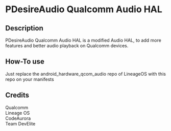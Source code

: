 # PDesireAudio Qualcomm Audio HAL

## Description
PDesireAudio Qualcomm Audio HAL is a modified Audio HAL, to add more features and better audio playback
on Qualcomm devices.


## How-To use
Just replace the android_hardware_qcom_audio repo of LineageOS with this repo on your manifests


## Credits
Qualcomm \
Lineage OS \
CodeAurora \
Team DevElite
